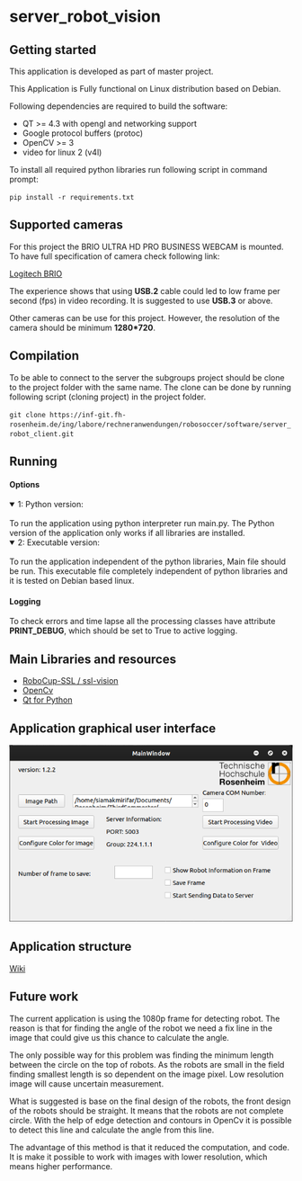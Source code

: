 # server_robot_vision

## Getting started

This application is developed as part of master project.

This Application is Fully functional on Linux distribution based on Debian.

Following dependencies are required to build the software:

 * QT >= 4.3 with opengl and networking support
 * Google protocol buffers (protoc)
 * OpenCV >= 3
 * video for linux 2 (v4l)

To install all required python libraries run following script in command prompt:

`pip install -r requirements.txt`

## Supported cameras

For this project the BRIO ULTRA HD PRO BUSINESS WEBCAM is mounted.
To have full  specification of camera check following link:

[Logitech BRIO](https://www.logitech.com/content/dam/logitech/vc/en_hk/pdf/Brio-Datasheet.pdf)

The experience shows that using **USB.2** cable could led to low frame per second (fps) in video recording. It is suggested to use **USB.3** or above.

Other cameras can be use for this project. However, the resolution of the camera should be minimum **1280*720**.

## Compilation

To be able to connect to the server the subgroups project should be clone to the project folder with the same name. The clone can be done by running following script (cloning project) in the project folder.

`git clone https://inf-git.fh-rosenheim.de/ing/labore/rechneranwendungen/robosoccer/software/server_robot_client.git`

## Running

#### Options

<details open>
<summary>1: Python version:</summary>
<br>
To run the application using python interpreter run main.py. The Python version of the application only works if all libraries are installed.
</details>

<details open>
<summary>2: Executable version:</summary>
<br>
To run the application independent of the python libraries, Main file should be run. This executable file completely independent of python libraries and it is tested on Debian based linux.
</details>

#### Logging

To check errors and time lapse all the processing classes have attribute **PRINT_DEBUG**, which should be set to True to active logging.


## Main Libraries and resources

 - [RoboCup-SSL / ssl-vision](https://github.com/RoboCup-SSL/ssl-vision)
 - [OpenCv](https://opencv.org)
 - [Qt for Python](https://www.qt.io/qt-for-python)

## Application graphical user interface

![alt text](/Images/ApplicationInterface.png?raw=true)

## Application structure

[Wiki](https://inf-git.fh-rosenheim.de/ing/labore/rechneranwendungen/robosoccer/software/server_robot_vision/-/wikis/Application-Wiki)

## Future work

The current application is using the 1080p frame for detecting robot. The reason is that for finding the angle of the robot we need a fix line in the image that could give us this chance to calculate the angle.

The only possible way for this problem was finding the minimum length between the circle on the top of robots. As the robots are small in the field finding smallest length is so dependent on the image pixel. Low resolution image will cause uncertain measurement.

What is suggested is base on the final design of the robots, the front design of the robots should be straight. It means that the robots are not complete circle. With the help of edge detection and contours in OpenCv it is possible to detect this line and calculate the angle from this line.

The advantage of this method is that it reduced the computation, and code. It is make it possible to work with images with lower resolution, which means higher performance.
